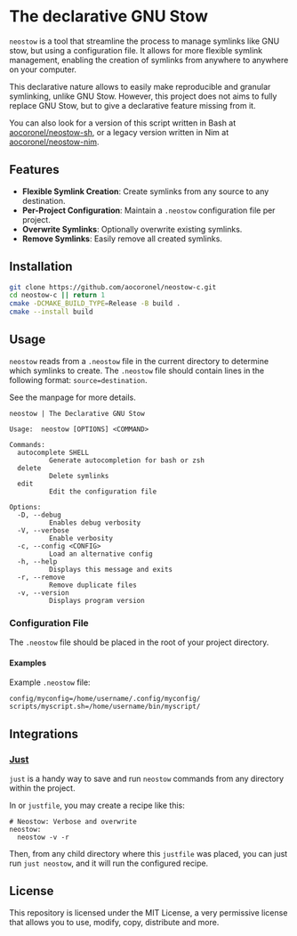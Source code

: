 # The declarative GNU Stow

`neostow` is a tool that streamline the process to manage symlinks like GNU stow, but using a configuration file. It allows for more flexible symlink management, enabling the creation of symlinks from anywhere to anywhere on your computer.

This declarative nature allows to easily make reproducible and granular symlinking, unlike GNU Stow. However, this project does not aims to fully replace GNU Stow, but to give a declarative feature missing from it.

You can also look for a version of this script written in Bash at [aocoronel/neostow-sh](https://github.com/aocoronel/neostow-sh), or a legacy version written in Nim at [aocoronel/neostow-nim](https://github.com/aocoronel/neostow-nim).

## Features

- **Flexible Symlink Creation**: Create symlinks from any source to any destination.
- **Per-Project Configuration**: Maintain a `.neostow` configuration file per project.
- **Overwrite Symlinks**: Optionally overwrite existing symlinks.
- **Remove Symlinks**: Easily remove all created symlinks.

## Installation

```bash
git clone https://github.com/aocoronel/neostow-c.git
cd neostow-c || return 1
cmake -DCMAKE_BUILD_TYPE=Release -B build .
cmake --install build
```

## Usage

`neostow` reads from a `.neostow` file in the current directory to determine which symlinks to create. The `.neostow` file should contain lines in the following format: `source=destination`.

See the manpage for more details.

```console
neostow | The Declarative GNU Stow

Usage:  neostow [OPTIONS] <COMMAND>

Commands:
  autocomplete SHELL
          Generate autocompletion for bash or zsh
  delete
          Delete symlinks
  edit
          Edit the configuration file

Options:
  -D, --debug
          Enables debug verbosity
  -V, --verbose
          Enable verbosity
  -c, --config <CONFIG>
          Load an alternative config
  -h, --help
          Displays this message and exits
  -r, --remove
          Remove duplicate files
  -v, --version
          Displays program version
```

### Configuration File

The `.neostow` file should be placed in the root of your project directory.

#### Examples

Example `.neostow` file:

```
config/myconfig=/home/username/.config/myconfig/
scripts/myscript.sh=/home/username/bin/myscript/
```

## Integrations

### [Just](https://github.com/casey/just)

`just` is a handy way to save and run `neostow` commands from any directory within the project.

In or `justfile`, you may create a recipe like this:

```just
# Neostow: Verbose and overwrite
neostow:
  neostow -v -r
```

Then, from any child directory where this `justfile` was placed, you can just run `just neostow`, and it will run the configured recipe.

## License

This repository is licensed under the MIT License, a very permissive license that allows you to use, modify, copy, distribute and more.
